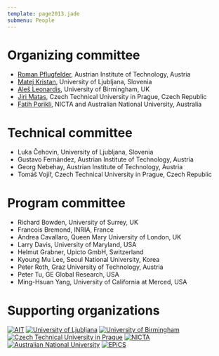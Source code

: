 ```yaml
---
template: page2013.jade
submenu: People
---
```


# Organizing committee

-   [Roman
    Pflugfelder](http://www.cat-project.at/index.php/team/roman-pflugfelder),
    Austrian Institute of Technology, Austria
-   [Matej Kristan](http://www.vicos.si/People/Matejk), University of
    Ljubljana, Slovenia
-   [Aleš Leonardis](http://www.vicos.si/People/Ales_Leonardis),
    University of Birmingham, UK
-   [Jiri Matas](http://cmp.felk.cvut.cz/~matas/), Czech Technical
    University in Prague, Czech Republic
-   [Fatih Porikli](http://www.porikli.com/), NICTA and Australian
    National University, Australia

# Technical committee

-   Luka Čehovin, University of Ljubljana, Slovenia
-   Gustavo Fernández, Austrian Institute of Technology, Austria
-   Georg Nebehay, Austrian Institute of Technology, Austria
-   Tomáš Vojíř, Czech Technical University in Prague, Czech Republic

# Program committee

-   Richard Bowden, University of Surrey, UK
-   Francois Bremond, INRIA, France
-   Andrea Cavallaro, Queen Mary University of London, UK
-   Larry Davis, University of Maryland, USA
-   Helmut Grabner, Upicto GmbH, Switzerland
-   Kyoung Mu Lee, Seoul National University, Korea
-   Peter Roth, Graz University of Technology, Austria
-   Peter Tu, GE Global Research, USA
-   Ming-Hsuan Yang, University of California at Merced, USA

# Supporting organizations

<p class="supporters">
	<a href="http://www.ait.ac.at/about-us/?L=1"><img alt="AIT" src="/img/org/logo_ait.png" /></a>
	<a href="http://www.uni-lj.si/en/"><img alt="University of Ljubljana" src="/img/org/logo_ljubljana.png" /></a>
	<a href="http://www.birmingham.ac.uk/"><img alt="University of Birmingham" src="/img/org/logo_birmingham.png" /></a>
	<a href="http://www.cvut.cz/"><img alt="Czech Technical University in Prague" src="/img/org/logo_cvut.png" /></a>
	<a href="http://nicta.com.au/"><img alt="NICTA" src="/img/org/logo_nicta.png" /></a>
	<a href="http://www.anu.edu.au/"><img alt="Australian National University" src="/img/org/logo_anu.png" /></a>
	<a href="http://www.epics-project.eu/"><img alt="EPiCS" src="/img/org/logo_epics.png" /></a>
</p>

